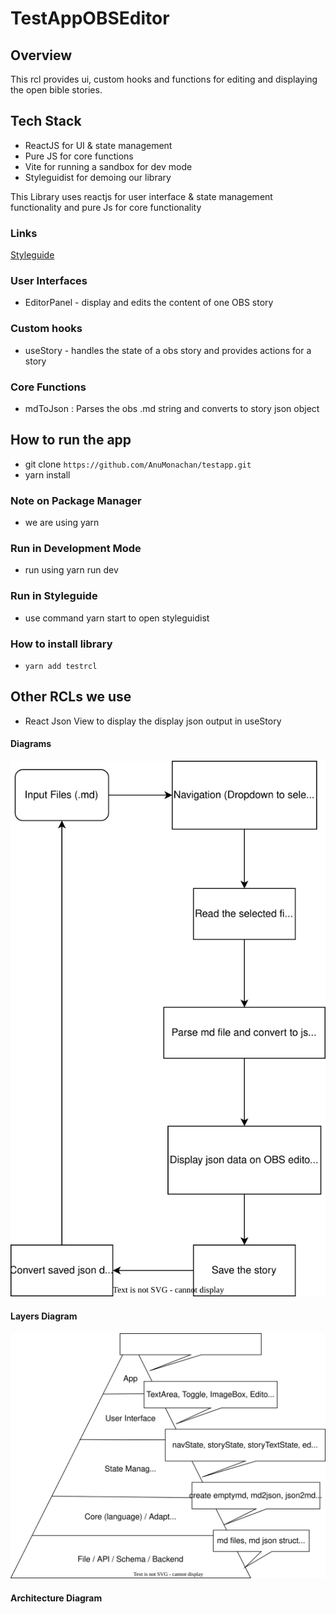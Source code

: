 # TestAppOBSEditor

## Overview

This rcl provides ui, custom hooks and functions for editing and displaying the open bible stories.

## Tech Stack
- ReactJS for UI & state management
- Pure JS for core functions
- Vite for running a sandbox for dev mode
- Styleguidist for demoing our library

This Library uses reactjs for user interface & state management functionality and pure Js for core functionality


### Links

[Styleguide](https://testrcl-obs-editor.netlify.app)



### User Interfaces
- EditorPanel - display and edits the content of one OBS story

### Custom hooks

- useStory - handles the state of a obs story and provides actions for a story

### Core Functions

- mdToJson : Parses the obs .md string and converts to story json object 

## How to run the app
- git clone `https://github.com/AnuMonachan/testapp.git`
- yarn install

### Note on Package Manager
- we are using yarn

### Run in Development Mode
- run using yarn run dev 

### Run in Styleguide
- use command yarn start to open styleguidist


### How to install library
- `yarn add testrcl`

## Other RCLs we use
- React Json View to display the display json output in useStory
#### Diagrams
![Flow Diagram](test.drawio.svg)
#### Layers Diagram
![Layers Diagram](./layers.drawio.svg)

#### Architecture Diagram